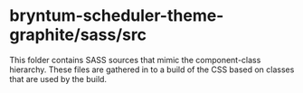# bryntum-scheduler-theme-graphite/sass/src

This folder contains SASS sources that mimic the component-class hierarchy. These files
are gathered in to a build of the CSS based on classes that are used by the build.
